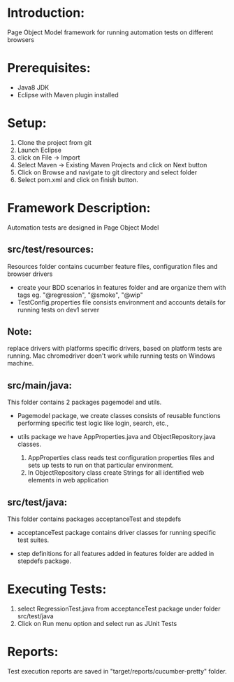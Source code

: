 Introduction:
===============

Page Object Model framework for running automation tests on different browsers  
 
Prerequisites:
===============

* Java8 JDK 
* Eclipse with Maven plugin installed 

Setup:
============

1. Clone the project from git
2. Launch Eclipse
3. click on File -> Import
5. Select Maven -> Existing Maven Projects and click on Next button
5. Click on Browse and navigate to git directory and select folder
6. Select pom.xml and click on finish button.

Framework Description:
============

Automation tests are designed in Page Object Model 

src/test/resources:
------------------- 

Resources folder contains cucumber feature files, configuration files and browser drivers
 
* create your BDD scenarios in features folder and are organize them with tags eg. "@regression", "@smoke", "@wip"
* TestConfig.properties file consists environment and accounts details for running tests on dev1 server

 Note:
 -----
replace drivers with platforms specific drivers, based on platform tests are running. Mac chromedriver doen't work while running tests on Windows machine.
 
src/main/java:
-----------------

This folder contains 2 packages pagemodel and utils. 
 * Pagemodel package, we create classes consists of reusable functions performing specific test logic like login, search, etc.,
 * utils package we have AppProperties.java and ObjectRepository.java classes.
 
	1. AppProperties class reads test configuration properties files and sets up tests to run on that particular environment.
	2. In ObjectRepository class create Strings for all identified web elements in web application

src/test/java:
--------------	
This folder contains packages acceptanceTest and stepdefs

* acceptanceTest package contains driver classes for running specific test suites.

* step definitions for all features added in features folder are added in stepdefs package.

Executing Tests:
================ 

1. select RegressionTest.java from acceptanceTest package under folder src/test/java
2. Click on Run menu option and select run as JUnit Tests

Reports:
========

Test execution reports are saved in "target/reports/cucumber-pretty" folder.
 

